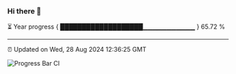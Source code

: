 ### Hi there 👋

⏳ Year progress { ███████████████████▁▁▁▁▁▁▁▁▁▁▁ } 65.72 %

---

⏰ Updated on Wed, 28 Aug 2024 12:36:25 GMT

![Progress Bar CI](https://github.com/liununu/liununu/workflows/Progress%20Bar%20CI/badge.svg)
